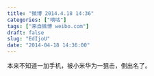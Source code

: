 ```yaml
---
title: "微博 2014.4.18 14:36"
categories: ["嘀咕"]
tags: ["来自微博 weibo.com"]
draft: false
slug: "EdIjoU"
date: "2014-04-18 14:36:00"
---
```


<p>本来不知道一加手机，被小米华为一狙击，倒出名了。 ​​​​</p>
